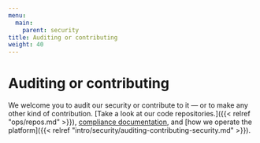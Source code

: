 ```yaml
---
menu:
  main:
    parent: security
title: Auditing or contributing
weight: 40
---
```


# Auditing or contributing
We welcome you to audit our security or contribute to it — or to make any other kind of contribution. [Take a look at our code repositories.]({{< relref "ops/repos.md" >}}), [compliance documentation](https://compliance.cloud.gov), and [how we operate the platform]({{< relref "intro/security/auditing-contributing-security.md" >}}).
